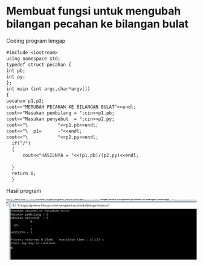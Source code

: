 # Membuat fungsi untuk mengubah bilangan pecahan ke bilangan bulat 

Coding program lengap

    #include <iostream>
    using namespace std;
    typedef struct pecahan {
    int pb;
    int py;
    };
    int main (int argc,char*argv[])
    {
    pecahan p1,p2;
    cout<<"MERUBAH PECAHAN KE BILANGAN BULAT"<<endl;
    cout<<"Masukan pembilang = ";cin>>p1.pb;
    cout<<"Masukan penyebut  = ";cin>>p2.py;
    cout<<"\           "<<p1.pb<<endl;
    cout<<"\  p1=      -"<<endl;
    cout<<"\           "<<p2.py<<endl;
      if("/")
      {
          cout<<"HASILNYA = "<<(p1.pb)/(p2.py)<<endl;

      }
      return 0;
      }


Hasil program

![img](https://raw.githubusercontent.com/MUTIARAIZMI/membuat-fungsi-untuk-mengubah-bilangan-pecahan-ke-bilangan-bulat-/master/pecahan%20ke%20bulat.jpg)
